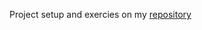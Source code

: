 Project setup and exercies on my [repository](https://github.com/hegdehog/data-engineering-zoomcamp-2023/tree/main/week_4_analytics_engineering)
